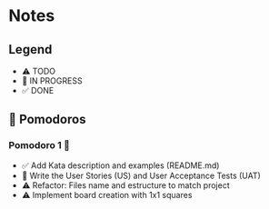 # Notes

## Legend

- ⚠ TODO
- 🚧 IN PROGRESS
- ✅ DONE

## 🍅 Pomodoros

### Pomodoro 1 🍅

- ✅ Add Kata description and examples (README.md)
- 🚧 Write the User Stories (US) and User Acceptance Tests (UAT)
- ⚠ Refactor: Files name and estructure to match project
- ⚠ Implement board creation with 1x1 squares
